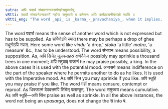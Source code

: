```yaml
---
sutra: अपिः पदार्थ संभावनान्ववसर्गगर्हासमुच्चयेषु
vRtti: पदार्थे संभावनेऽन्ववसर्गे गर्हायां समुच्चये च वर्तमानः अपिः कर्मप्रवचनीयसंज्ञो भवति ॥
vRtti_eng: "The word _api_ is _karma_-_pravachaniya_, when it implies, the sense of word understood ('somewhat') or possibility (e. g., 'even' in the sense of such a great person), or permission to do as one likes, ('if you like'), or censure ('even' in the sense of what is disgraceful); or collection ('and')."
---
```

The word पदार्थ means the sense of another word which is not expressed but has to be supplied. As सर्पिषोऽपि स्यात् there may be perhaps a drop of ghee मधुनोऽपि स्यात्. Here some word like _vindu_ 'a drop,' _stoka_ 'a little' _matra_, 'a measure' &c., has to be understood. The word संभावन means possibility, a supposition. As, अपि सिंचेत् मूलकसहस्रं क्षणेनैकेन possibly may sprinkle a thousand trees in one moment; अपि स्तुयाद् राजानं he may praise possibly, a king. In the above cases it is used with the potential mood. अन्वसर्ग means indifference on the part of the speaker where he permits another to do as he likes. It is used with the Imperative mood. As अपि सिंच you may sprinkle if you like. अपि स्तुहि you may praise if you like. The word गर्हा means censure, contempt or reproof. As धिक्जाल्मं देवदत्तमपि सिंचेत् पलाण्डुम्. The word समुच्चय means cumulative. As अपि स्तुहि—अपि सिंच praise as well as sprinkle.
In all the above instances, the word not being an _upasarga_, does not change the स into ष.
